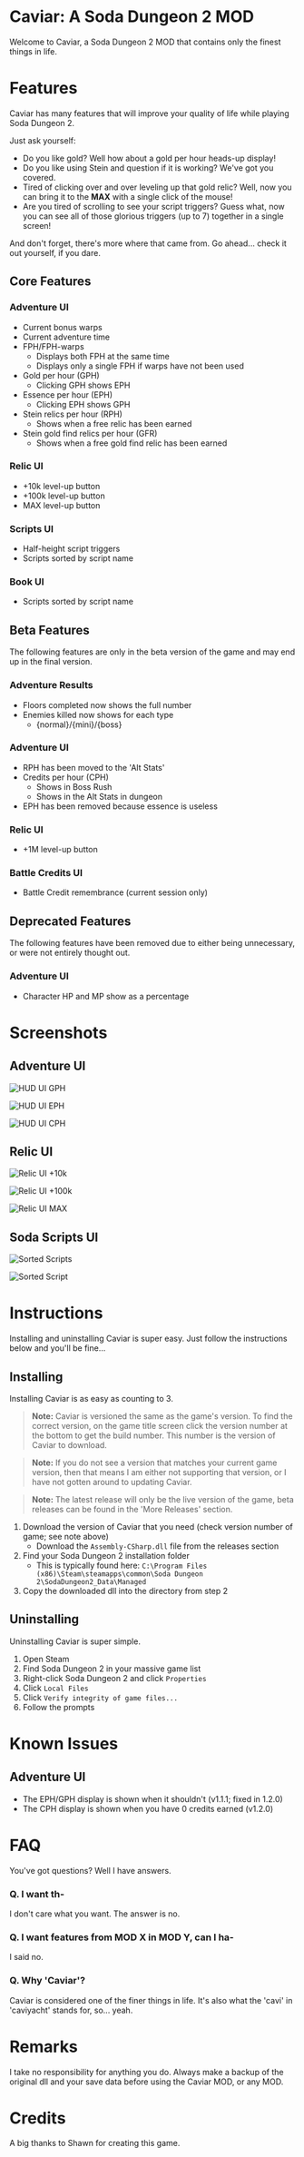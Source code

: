 # Caviar: A Soda Dungeon 2 MOD

Welcome to Caviar, a Soda Dungeon 2 MOD that contains only the finest things in life.

# Features

Caviar has many features that will improve your quality of life while playing Soda Dungeon 2. 

Just ask yourself:

- Do you like gold? Well how about a gold per hour heads-up display! 
- Do you like using Stein and question if it is working? We've got you covered. 
- Tired of clicking over and over leveling up that gold relic? Well, now you can bring it to the **MAX** with a single click of the mouse! 
- Are you tired of scrolling to see your script triggers? Guess what, now you can see all of those glorious triggers (up to 7) together in a single screen! 

And don't forget, there's more where that came from. Go ahead... check it out yourself, if you dare.

## Core Features

### Adventure UI

- Current bonus warps
- Current adventure time
- FPH/FPH-warps
  - Displays both FPH at the same time
  - Displays only a single FPH if warps have not been used
- Gold per hour (GPH)
  - Clicking GPH shows EPH
- Essence per hour (EPH)
  - Clicking EPH shows GPH
- Stein relics per hour (RPH)
  - Shows when a free relic has been earned
- Stein gold find relics per hour (GFR)
  - Shows when a free gold find relic has been earned

### Relic UI

- +10k level-up button
- +100k level-up button
- MAX level-up button

### Scripts UI

- Half-height script triggers
- Scripts sorted by script name

### Book UI

- Scripts sorted by script name

## Beta Features

The following features are only in the beta version of the game and may end up in the final version.

### Adventure Results

- Floors completed now shows the full number
- Enemies killed now shows for each type
  - {normal}/{mini}/{boss}

### Adventure UI

- RPH has been moved to the 'Alt Stats'
- Credits per hour (CPH)
  - Shows in Boss Rush
  - Shows in the Alt Stats in dungeon
- EPH has been removed because essence is useless

### Relic UI

- +1M level-up button

### Battle Credits UI

- Battle Credit remembrance (current session only)

## Deprecated Features

The following features have been removed due to either being unnecessary, or were not entirely thought out.

### Adventure UI

- Character HP and MP show as a percentage

# Screenshots

## Adventure UI

![HUD UI GPH](images/hud-ui-eph.png)

![HUD UI EPH](images/hud-ui-gph.png)

![HUD UI CPH](images/hud-ui-cph.png)

## Relic UI

![Relic UI +10k](images/relic-ui-10k.png)

![Relic UI +100k](images/relic-ui-100k.png)

![Relic UI MAX](images/relic-ui-max.png)

## Soda Scripts UI

![Sorted Scripts](images/soda-scripts-sorted.png)

![Sorted Script](images/soda-script-half-height.png)

# Instructions

Installing and uninstalling Caviar is super easy. Just follow the instructions below and you'll be fine...

## Installing

Installing Caviar is as easy as counting to 3.

> **Note:** Caviar is versioned the same as the game's version. To find the correct version, on the game title screen click the version number at the bottom to get the build number. This number is the version of Caviar to download.

> **Note:** If you do not see a version that matches your current game version, then that means I am either not supporting that version, or I have not gotten around to updating Caviar.

> **Note:** The latest release will only be the live version of the game, beta releases can be found in the 'More Releases' section.

1) Download the version of Caviar that you need (check version number of game; see note above)
   - Download the `Assembly-CSharp.dll` file from the releases section
2) Find your Soda Dungeon 2 installation folder
   - This is typically found here: `C:\Program Files (x86)\Steam\steamapps\common\Soda Dungeon 2\SodaDungeon2_Data\Managed`
3) Copy the downloaded dll into the directory from step 2

## Uninstalling

Uninstalling Caviar is super simple.

1) Open Steam
2) Find Soda Dungeon 2 in your massive game list
3) Right-click Soda Dungeon 2 and click `Properties`
4) Click `Local Files`
5) Click `Verify integrity of game files...`
6) Follow the prompts

# Known Issues

## Adventure UI

- The EPH/GPH display is shown when it shouldn't (v1.1.1; fixed in 1.2.0)
- The CPH display is shown when you have 0 credits earned (v1.2.0)

# FAQ

You've got questions? Well I have answers.

### Q. I want th-

I don't care what you want. The answer is no.

### Q. I want features from MOD X in MOD Y, can I ha-

I said no.

### Q. Why 'Caviar'?

Caviar is considered one of the finer things in life. It's also what the 'cavi' in 'caviyacht' stands for, so... yeah.

# Remarks

I take no responsibility for anything you do. Always make a backup of the original dll and your save data before using the Caviar MOD, or any MOD.

# Credits

A big thanks to Shawn for creating this game.
